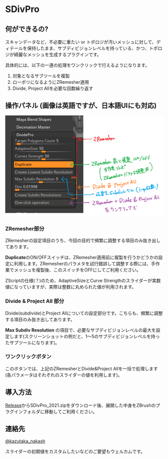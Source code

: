 # SDivPro

## 何ができるの?
スキャンデータなど、不必要に重たい or トポロジが汚いメッシュに対して、ディテールを保持したまま、サブディビジョンレベルを持っている、かつ、トポロジが綺麗なメッシュを生成するプラグインです。

具体的には、以下の一連の処理をワンクリックで行えるようになります。
1. 対象となるサブツールを複製
2. ローポリになるようにZRemesher適用
3. Divide, Project Allを必要な回数繰り返す

## 操作パネル (画像は英語ですが、日本語UIにも対応)
![Screenshot](/SDivPro_2021/doc/SDivPro.png)

### ZRemesher部分
ZRemesherの設定項目のうち、今回の目的で頻繁に調整する項目のみ抜き出してあります。

**Duplicate**のON/OFFスイッチは、ZRemesher適用前に複製を行うかどうかの設定に利用します。ZRemesherのパラメタを試行錯誤して調整する際には、手作業でメッシュを複製後、このスイッチをOFFにしてご利用ください。

ZScriptの仕様(？)のため、AdaptiveSizeとCurve Strengthのスライダーが実数値になっていますが、実際は整数に丸められた値が利用されます。

### Divide & Project All 部分
Divide(subdivide)とProject Allについての設定部分です。こちらも、頻繁に調整する項目のみ抜き出してあります。

**Max Subdiv Resolution** の項目で、必要なサブディビジョンレベルの最大を設定します(スクリーンショットの例だと、1～5のサブディビジョンレベルを持ったサブツールになります)。

### ワンクリックボタン
このボタンでは、上記のZRemesherとDivide&Project Allを一括で処理します(各パラメータはそれぞれのスライダーの値を利用します)。

## 導入方法
[Release](https://github.com/n-taka/ZBrush_SDivPro/releases/tag/v1.0)からSDivPro_2021.zipをダウンロード後、展開した中身をZBrushのプラグインフォルダに移動してご利用ください。

## 連絡先
[@kazutaka_nakash](https://twitter.com/kazutaka_nakash)

スライダーの初期値をカスタムしたいなどのご要望もウェルカムです。
